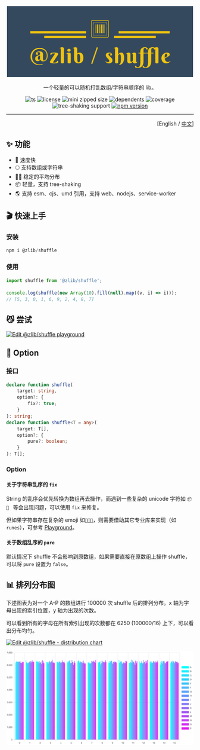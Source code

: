 <div align='center'>

<img src='./logo.png' width='500px'/>

一个轻量的可以随机打乱数组/字符串顺序的 lib。

![ts](https://badgen.net/badge/-/TypeScript/blue?icon=typescript&label)
![license](https://badgen.net/github/license/ZxBing0066/zlib)
![mini zipped size](https://img.shields.io/bundlephobia/minzip/@zlib/shuffle)
![dependents](https://badgen.net/npm/dependents/@zlib/shuffle)
![coverage](https://badgen.net/badge/coverage/100%25/green)
![tree-shaking support](https://badgen.net/bundlephobia/tree-shaking/@zlib/shuffle)
[![npm version](https://badgen.net/npm/v/@zlib/shuffle)](https://www.npmjs.com/package/@zlib/shuffle)

</div>

<hr/>

<div align='right'>

[English / [中文](README.zh-cn.md)]

</div>

## ✨ 功能

-   🚀 速度快
-   🌕 支持数组或字符串
-   🕺🏻 稳定的平均分布
-   📦 轻量，支持 tree-shaking
-   🌎 支持 esm、cjs、umd 引用，支持 web、nodejs、service-worker

## 🎬 快速上手

### 安装

```js
npm i @zlib/shuffle
```

### 使用

```ts
import shuffle from '@zlib/shuffle';

console.log(shuffle(new Array(10).fill(null).map((v, i) => i)));
// [5, 3, 0, 1, 6, 9, 2, 4, 8, 7]
```

## 😼 尝试

[![Edit @zlib/shuffle playground](https://codesandbox.io/static/img/play-codesandbox.svg)](https://codesandbox.io/s/zlib-shuffle-playground-kitsk?fontsize=14&hidenavigation=1&theme=dark)

## 🎨 Option

### 接口

```ts
declare function shuffle(
    target: string,
    option?: {
        fix?: true;
    }
): string;
declare function shuffle<T = any>(
    target: T[],
    option?: {
        pure?: boolean;
    }
): T[];
```

### Option

#### 关于字符串乱序的 `fix`

String 的乱序会优先转换为数组再去操作，而遇到一些复杂的 unicode 字符如 `📦 🚀 ` 等会出现问题，可以使用 `fix` 来修复。

但如果字符串存在复杂的 emoji 如`👩🏾‍🔧`，则需要借助其它专业库来实现（如 `runes`），可参考
[Playground](https://codesandbox.io/s/zlib-shuffle-playground-kitsk?file=/src/index.js)。

#### 关于数组乱序的 `pure`

默认情况下 shuffle 不会影响到原数组，如果需要直接在原数组上操作 shuffle，可以将 `pure` 设置为 `false`。

## 📊 排列分布图

下述图表为对一个 A-P 的数组进行 100000 次 shuffle 后的排列分布。x 轴为字母出现的索引位置，y 轴为出现的次数。

可以看到所有的字母在所有索引出现的次数都在 6250 (100000/16) 上下，可以看出分布均匀。

[![Edit @zlib/shuffle - distribution chart](https://codesandbox.io/static/img/play-codesandbox.svg)](https://codesandbox.io/s/zlib-shuffle-distribution-chart-2j33q?fontsize=14&hidenavigation=1&theme=dark)

![distribution-chart](./shuffle-distribution-chart.png)
